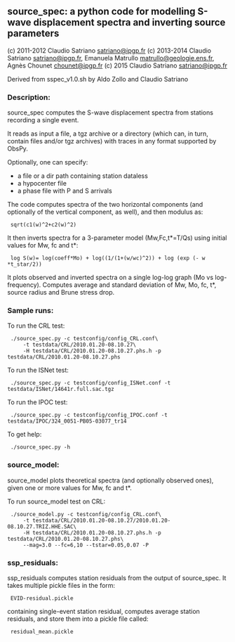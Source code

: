 ## source\_spec: a python code for modelling S-wave displacement spectra and inverting source parameters
(c) 2011-2012 Claudio Satriano <satriano@ipgp.fr>
(c) 2013-2014 Claudio Satriano <satriano@ipgp.fr>,
              Emanuela Matrullo <matrullo@geologie.ens.fr>,
              Agnès Chounet <chounet@ipgp.fr>
(c) 2015 Claudio Satriano <satriano@ipgp.fr>

Derived from sspec_v1.0.sh by Aldo Zollo and Claudio Satriano

### Description:
source_spec computes the S-wave displacement spectra from stations recording a single event.

It reads as input a file, a tgz archive or a directory (which can, in turn, contain
files and/or tgz archives) with traces in any format supported by ObsPy.

Optionally, one can specify:

   - a file or a dir path containing station dataless
   - a hypocenter file
   - a phase file with P and S arrivals

The code computes spectra of the two horizontal components (and optionally of the vertical
component, as well), and then modulus as:

     sqrt(c1(w)^2+c2(w)^2)

It then inverts spectra for a 3-parameter model (Mw,Fc,t*=T/Qs) using initial
values for Mw, fc and t*:

     log S(w)= log(coeff*Mo) + log((1/(1+(w/wc)^2)) + log (exp (- w *t_star/2))

It plots observed and inverted spectra on a single log-log graph (Mo vs log-frequency).
Computes average and standard deviation of Mw, Mo, fc, t*, source radius and Brune stress drop.

### Sample runs:
To run the CRL test:

     ./source_spec.py -c testconfig/config_CRL.conf\
         -t testdata/CRL/2010.01.20-08.10.27\
         -H testdata/CRL/2010.01.20-08.10.27.phs.h -p testdata/CRL/2010.01.20-08.10.27.phs

To run the ISNet test:

     ./source_spec.py -c testconfig/config_ISNet.conf -t testdata/ISNet/14641r.full.sac.tgz

To run the IPOC test:

     ./source_spec.py -c testconfig/config_IPOC.conf -t testdata/IPOC/324_0051-PB05-03077_tr14

To get help:

     ./source_spec.py -h




### source\_model:
source\_model plots theoretical spectra (and optionally observed ones), given one or more
values for Mw, fc and t*.

To run source\_model test on CRL:

     ./source_model.py -c testconfig/config_CRL.conf\
         -t testdata/CRL/2010.01.20-08.10.27/2010.01.20-08.10.27.TRIZ.HHE.SAC\
         -H testdata/CRL/2010.01.20-08.10.27.phs.h -p testdata/CRL/2010.01.20-08.10.27.phs\
         --mag=3.0 --fc=6,10 --tstar=0.05,0.07 -P


### ssp\_residuals:
ssp\_residuals computes station residuals from the output of source\_spec.
It takes multiple pickle files in the form:

     EVID-residual.pickle

containing single-event station residual, computes average station residuals, and store them into
a pickle file called:

     residual_mean.pickle
